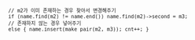 <code>

    // m2가 이미 존재하는 경우 찾아서 변경해주기
    if (name.find(m2) != name.end()) name.find(m2)->second = m3;
    // 존재하지 않는 경우 넣어주기
    else { name.insert(make_pair(m2, m3)); cnt++; }

</code>
